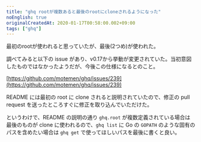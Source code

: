 ```yaml
---
title: "ghq rootが複数あると最後のrootにcloneされるようになった"
noEnglish: true
originalCreatedAt: 2020-01-17T00:58:00.002+09:00
tags: ["ghq"]
---
```

最初のrootが使われると思っていたが、最後(2つめ)が使われた。

調べてみると以下の issue があり、v0.17から挙動が変更されていた。当初意図したものではなかったようだが、今後この仕様になるとのこと。

[https://github.com/motemen/ghq/issues/239](https://github.com/motemen/ghq/issues/239)

README には最初の root に clone されると説明されていたので、修正の pull request を送ったところすぐに修正を取り込んでいただけた。

というわけで、README の説明の通り `ghq.root` が複数定義されている場合は最後のものが clone に使われるので、`ghq list` に Go の `GOPATH` のような固有のパスを含めたい場合は `ghq get` で使ってほしいパスを最後に書くと良い。
<!--more-->
